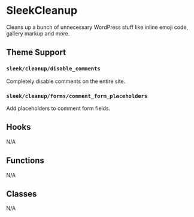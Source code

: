 # SleekCleanup

Cleans up a bunch of unnecessary WordPress stuff like inline emoji code, gallery markup and more.

## Theme Support

### `sleek/cleanup/disable_comments`

Completely disable comments on the entire site.

### `sleek/cleanup/forms/comment_form_placeholders`

Add placeholders to comment form fields.

## Hooks

N/A

## Functions

N/A

## Classes

N/A
